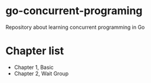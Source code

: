 # go-concurrent-programing

Repository about learning concurrent programming in Go

# Chapter list
- Chapter 1, Basic
- Chapter 2, Wait Group
